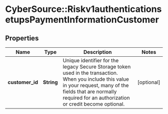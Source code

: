 # CyberSource::Riskv1authenticationsetupsPaymentInformationCustomer

## Properties
Name | Type | Description | Notes
------------ | ------------- | ------------- | -------------
**customer_id** | **String** | Unique identifier for the legacy Secure Storage token used in the transaction. When you include this value in your request, many of the fields that are normally required for an authorization or credit become optional.  | [optional] 


